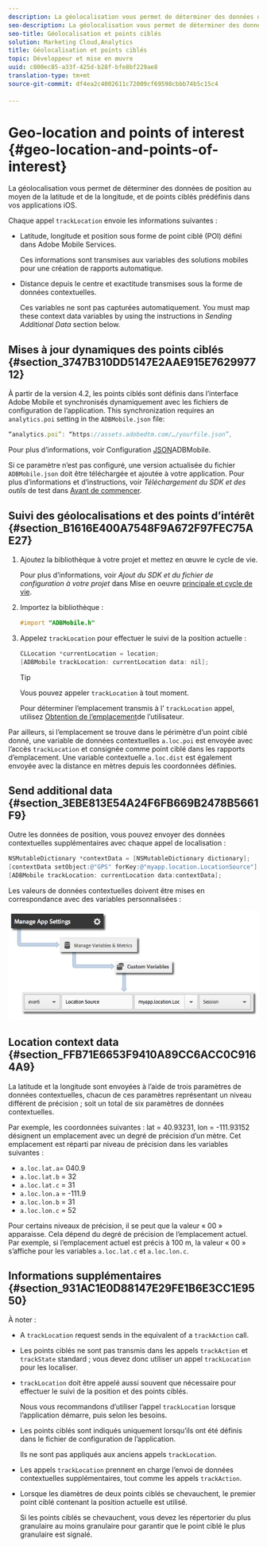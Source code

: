 ```yaml
---
description: La géolocalisation vous permet de déterminer des données de position au moyen de la latitude et de la longitude, et de points ciblés prédéfinis dans vos applications iOS.
seo-description: La géolocalisation vous permet de déterminer des données de position au moyen de la latitude et de la longitude, et de points ciblés prédéfinis dans vos applications iOS.
seo-title: Géolocalisation et points ciblés
solution: Marketing Cloud,Analytics
title: Géolocalisation et points ciblés
topic: Développeur et mise en œuvre
uuid: c800ec85-a33f-425d-b28f-bfe8bf229ae8
translation-type: tm+mt
source-git-commit: df4ea2c4002611c72009cf69598cbbb74b5c15c4

---
```



# Geo-location and points of interest {#geo-location-and-points-of-interest}

La géolocalisation vous permet de déterminer des données de position au moyen de la latitude et de la longitude, et de points ciblés prédéfinis dans vos applications iOS.

Chaque appel `trackLocation` envoie les informations suivantes :

* Latitude, longitude et position sous forme de point ciblé (POI) défini dans Adobe Mobile Services.

   Ces informations sont transmises aux variables des solutions mobiles pour une création de rapports automatique.

* Distance depuis le centre et exactitude transmises sous la forme de données contextuelles.

   Ces variables ne sont pas capturées automatiquement. You must map these context data variables by using the instructions in *Sending Additional Data* section below.

## Mises à jour dynamiques des points ciblés {#section_3747B310DD5147E2AAE915E762997712}

À partir de la version 4.2, les points ciblés sont définis dans l’interface Adobe Mobile et synchronisés dynamiquement avec les fichiers de configuration de l’application. This synchronization requires an `analytics.poi` setting in the `ADBMobile.json` file:

```js
“analytics.poi”: “https://assets.adobedtm.com/…/yourfile.json”,
```

Pour plus d’informations, voir Configuration [JSON](/help/ios/configuration/json-config/json-config.md)ADBMobile.

Si ce paramètre n’est pas configuré, une version actualisée du fichier `ADBMobile.json` doit être téléchargée et ajoutée à votre application. Pour plus d’informations et d’instructions, voir *Téléchargement du SDK et des outils* de test dans [Avant de commencer](/help/ios/getting-started/requirements.md).

## Suivi des géolocalisations et des points d’intérêt {#section_B1616E400A7548F9A672F97FEC75AE27}

1. Ajoutez la bibliothèque à votre projet et mettez en œuvre le cycle de vie.

   Pour plus d’informations, voir *Ajout du SDK et du fichier de configuration à votre projet* dans Mise en oeuvre [principale et cycle de vie](/help/ios/getting-started/dev-qs.md).
1. Importez la bibliothèque :

   ```objective-c
   #import "ADBMobile.h"
   ```

1. Appelez `trackLocation` pour effectuer le suivi de la position actuelle :

   ```objective-c
   CLLocation *currentLocation = location; 
   [ADBMobile trackLocation: currentLocation data: nil]; 
   ```

   >[!TIP]
   >
   >Vous pouvez appeler `trackLocation` à tout moment.

   Pour déterminer l’emplacement transmis à l’ `trackLocation` appel, utilisez [Obtention de l’emplacement](https://developer.apple.com/Library/ios/documentation/UserExperience/Conceptual/LocationAwarenessPG/CoreLocation/CoreLocation.html)de l’utilisateur.

Par ailleurs, si l’emplacement se trouve dans le périmètre d’un point ciblé donné, une variable de données contextuelles `a.loc.poi` est envoyée avec l’accès `trackLocation` et consignée comme point ciblé dans les rapports d’emplacement. Une variable contextuelle `a.loc.dist` est également envoyée avec la distance en mètres depuis les coordonnées définies.

## Send additional data {#section_3EBE813E54A24F6FB669B2478B5661F9}

Outre les données de position, vous pouvez envoyer des données contextuelles supplémentaires avec chaque appel de localisation :

```objective-c
NSMutableDictionary *contextData = [NSMutableDictionary dictionary]; 
[contextData setObject:@"GPS" forKey:@"myapp.location.LocationSource"]; 
[ADBMobile trackLocation: currentLocation data:contextData];
```

Les valeurs de données contextuelles doivent être mises en correspondance avec des variables personnalisées :

![](assets/map-location-context-data.png)

## Location context data {#section_FFB71E6653F9410A89CC6ACC0C9164A9}

La latitude et la longitude sont envoyées à l’aide de trois paramètres de données contextuelles, chacun de ces paramètres représentant un niveau différent de précision ; soit un total de six paramètres de données contextuelles.

Par exemple, les coordonnées suivantes : lat = 40.93231, lon = -111.93152 désignent un emplacement avec un degré de précision d’un mètre. Cet emplacement est réparti par niveau de précision dans les variables suivantes :

* `a.loc.lat.a`= 040.9
* `a.loc.lat.b` = 32
* `a.loc.lat.c` = 31
* `a.loc.lon.a` = -111.9
* `a.loc.lon.b` = 31
* `a.loc.lon.c` = 52

Pour certains niveaux de précision, il se peut que la valeur « 00 » apparaisse. Cela dépend du degré de précision de l’emplacement actuel. Par exemple, si l’emplacement actuel est précis à 100 m, la valeur « 00 » s’affiche pour les variables `a.loc.lat.c` et `a.loc.lon.c`.

## Informations supplémentaires {#section_931AC1E0D88147E29FE1B6E3CC1E9550}

À noter :

* A `trackLocation` request sends in the equivalent of a `trackAction` call.

* Les points ciblés ne sont pas transmis dans les appels `trackAction` et `trackState` standard ; vous devez donc utiliser un appel `trackLocation` pour les localiser.

* `trackLocation` doit être appelé aussi souvent que nécessaire pour effectuer le suivi de la position et des points ciblés.

   Nous vous recommandons d’utiliser l’appel `trackLocation` lorsque l’application démarre, puis selon les besoins.

* Les points ciblés sont indiqués uniquement lorsqu’ils ont été définis dans le fichier de configuration de l’application.

   Ils ne sont pas appliqués aux anciens appels `trackLocation`.
* Les appels `trackLocation` prennent en charge l’envoi de données contextuelles supplémentaires, tout comme les appels `trackAction`.

* Lorsque les diamètres de deux points ciblés se chevauchent, le premier point ciblé contenant la position actuelle est utilisé.

   Si les points ciblés se chevauchent, vous devez les répertorier du plus granulaire au moins granulaire pour garantir que le point ciblé le plus granulaire est signalé.

